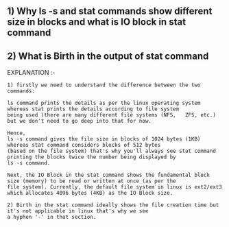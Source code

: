 ## 1) Why ls -s and stat commands show different size in blocks and what is IO block in stat command

## 2) What is Birth in the output of stat command

EXPLANATION :-

    1) firstly we need to understand the difference between the two commands:

    ls command prints the details as per the linux operating system whereas stat prints the details according to file system 
    being used (there are many different file systems (NFS,   ZFS, etc.) but we don't need to go deep into that for now.

    Hence,
    ls -s command gives the file size in blocks of 1024 bytes (1KB) whereas stat command considers blocks of 512 bytes 
    (based on the file system) that's why you'll always see stat command printing the blocks twice the number being displayed by 
    ls -s command.

    Next, the IO Block in the stat command shows the fundamental block size (memory) to be read or written at once (as per the
    file system). Currently, the default file system in linux is ext2/ext3 which allocates 4096 bytes (4KB) as the IO Block size.

    2) Birth in the stat command ideally shows the file creation time but it's not applicable in linux that's why we see 
    a hyphen '-' in that section.
